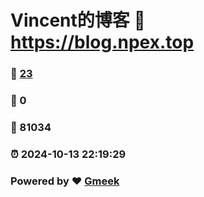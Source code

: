 # Vincent的博客 :link: https://blog.npex.top 
### :page_facing_up: [23](https://blog.npex.top/tag.html) 
### :speech_balloon: 0 
### :hibiscus: 81034 
### :alarm_clock: 2024-10-13 22:19:29 
### Powered by :heart: [Gmeek](https://github.com/Meekdai/Gmeek)
